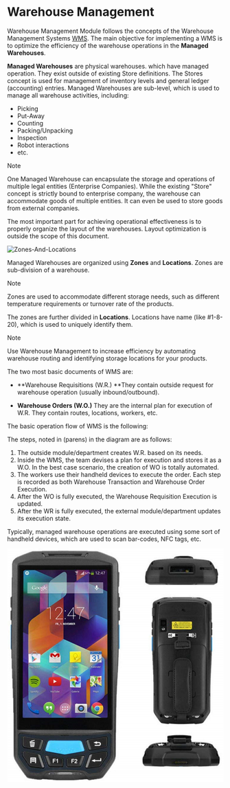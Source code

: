# Warehouse Management

Warehouse Management Module follows the concepts of the Warehouse Management Systems [WMS](https://en.wikipedia.org/wiki/Warehouse_management_system). The main objective for implementing a WMS is to optimize the efficiency of the warehouse operations in the **Managed Warehouses**.

**Managed Warehouses** are physical warehouses. which have managed operation. They exist outside of existing Store definitions. The Stores concept is used for management of inventory levels and general ledger (accounting) entries. Managed Warehouses are sub-level, which is used to manage all warehouse activities, including:

- Picking
- Put-Away
- Counting
- Packing/Unpacking
- Inspection
- Robot interactions
- etc.

> [!Note]
> One Managed Warehouse can encapsulate the storage and operations of multiple legal entities (Enterprise Companies). While the existing "Store" concept is strictly bound to enterprise company, the warehouse can accommodate goods of multiple entities. It can even be used to store goods from external companies.

The most important part for achieving operational effectiveness is to properly organize the layout of the warehouses. Layout optimization is outside the scope of this document.

![Zones-And-Locations](zones-and-locations.png)

Managed Warehouses are organized using **Zones** and **Locations**. Zones are sub-division of a warehouse.

> [!Note]
> Zones are used to accommodate different storage needs, such as different temperature requirements or turnover rate of the products.

The zones are further divided in **Locations**. Locations have name (like #1-8-20), which is used to uniquely identify them.

> [!Note]
> Use Warehouse Management to increase efficiency by automating warehouse routing and identifying storage locations for your products.

The two most basic documents of WMS are:

- **Warehouse Requisitions (W.R.) 
  **They contain outside request for warehouse operation (usually inbound/outbound).

  

- **Warehouse Orders (W.O.)**
  They are the internal plan for execution of W.R. They contain routes, locations, workers, etc.

The basic operation flow of WMS is the following:

The steps, noted in (parens) in the diagram are as follows:

1. The outside module/department creates W.R. based on its needs.
2. Inside the WMS, the team devises a plan for execution and stores it as a W.O. In the best case scenario, the creation of WO is totally automated.
3. The workers use their handheld devices to execute the order. Each step is recorded as both Warehouse Transaction and Warehouse Order Execution.
4. After the WO is fully executed, the Warehouse Requisition Execution is updated.
5. After the WR is fully executed, the external module/department updates its execution state.

Typically, managed warehouse operations are executed using some sort of handheld devices, which are used to scan bar-codes, NFC tags, etc.

![Handy](handy.png)

